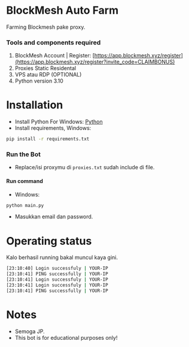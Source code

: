 # BlockMesh Auto Farm
Farming Blockmesh pake proxy.

### Tools and components required
1. BlockMesh Account | Register: [https://app.blockmesh.xyz/register](https://app.blockmesh.xyz/register?invite_code=CLAIMBONUS)
2. Proxies Static Residental 
3. VPS atau RDP (OPTIONAL)
4. Python version 3.10

# Installation
- Install Python For Windows: [Python](https://www.python.org/ftp/python/3.13.0/python-3.13.0-amd64.exe)
- Install requirements, Windows:
```bash
pip install -r requirements.txt
```
### Run the Bot
- Replace/isi proxymu di ```proxies.txt``` sudah include di file.

#### Run command
- Windows:
```bash
python main.py
```
- Masukkan email dan password.

# Operating status
Kalo berhasil running bakal muncul kaya gini.
```bash
[23:10:40] Login successfuly | YOUR-IP
[23:10:41] PING successfully | YOUR-IP
[23:10:41] Login successfuly | YOUR-IP
[23:10:41] Login successfuly | YOUR-IP
[23:10:41] PING successfully | YOUR-IP
```
# Notes
- Semoga JP.
- This bot is for educational purposes only!
